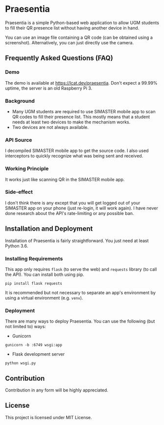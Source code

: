 # Praesentia
Praesentia is a simple Python-based web application to allow UGM students to fill their QR presence list without having another device in hand.

You can use an image file containing a QR code (can be obtained using a screenshot). Alternatively, you can just directly use the camera.

## Frequently Asked Questions (FAQ)
### Demo
The demo is available at https://lcat.dev/praesentia. Don't expect a 99.99% uptime, the server is an old Raspberry Pi 3.
### Background
- Many UGM students are required to use SIMASTER mobile app to scan QR codes to fill their presence list. This mostly means that a student needs at least two devices to make the mechanism works.
- Two devices are not always available.
### API Source
I decompiled SIMASTER mobile app to get the source code. I also used interceptors to quickly recognize what was being sent and received.
### Working Principle
It works just like scanning QR in the SIMASTER mobile app.
### Side-effect
I don't think there is any except that you will get logged out of your SIMASTER app on your phone (just re-login, it will work again). I have never done research
about the API's rate-limiting or any possible ban.

## Installation and Deployment
Installation of Praesentia is fairly straightforward. You just need at least Python 3.6.
### Installing Requirements
This app only requires `flask` (to serve the web) and `requests` library (to call the API). You can install both using pip.
```
pip install flask requests
```
It is recommended but not necessary to separate an app's environment by using a virtual environment (e.g. `venv`).
### Deployment
There are many ways to deploy Praesentia. You can use the following (but not limited to) ways:
- Gunicorn
```
gunicorn -b :6749 wsgi:app
```
- Flask development server
```
python wsgi.py
```

## Contribution
Contribution in any form will be highly appreciated.

## License
This project is licensed under MIT License.
